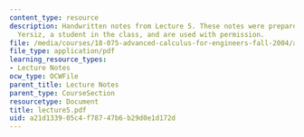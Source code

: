 ```yaml
---
content_type: resource
description: Handwritten notes from Lecture 5. These notes were prepared by Melike
  Yersiz, a student in the class, and are used with permission.
file: /media/courses/18-075-advanced-calculus-for-engineers-fall-2004/a21d133905c4f78747b6b29d0e1d172d_lecture5.pdf
file_type: application/pdf
learning_resource_types:
- Lecture Notes
ocw_type: OCWFile
parent_title: Lecture Notes
parent_type: CourseSection
resourcetype: Document
title: lecture5.pdf
uid: a21d1339-05c4-f787-47b6-b29d0e1d172d
---
```

